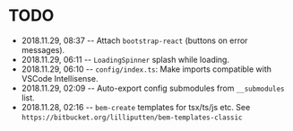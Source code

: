 # TODO

- 2018.11.29, 08:37 -- Attach `bootstrap-react` (buttons on error messages).
- 2018.11.29, 06:11 -- `LoadingSpinner` splash while loading.
- 2018.11.29, 06:10 -- `config/index.ts`: Make imports compatible with VSCode Intellisense.
- 2018.11.29, 02:09 -- Auto-export config submodules from `__submodules` list.
- 2018.11.28, 02:16 -- `bem-create` templates for tsx/ts/js etc. See `https://bitbucket.org/lilliputten/bem-templates-classic`
